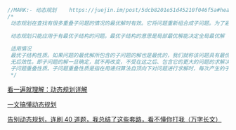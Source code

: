 ```objective-c
//MARK:- 动态规划    https://juejin.im/post/5dcb8201e51d45210f046f5a#heading-0
/*
 动态规划在查找有很多重叠子问题的情况的最优解时有效。它将问题重新组合成子问题。为了避免多次解决这些子问题，它们的结果都逐渐被计算并被保存，从简单的问题直到整个问题都被解决。因此，动态规划保存递归时的结果，因而不会在解决同样的问题时花费时间。

 动态规划只能应用于有最优子结构的问题。最优子结构的意思是局部最优解能决定全局最优解（对有些问题这个要求并不能完全满足，故有时需要引入一定的近似）。简单地说，问题能够分解成子问题来解决。
 
 适用情况
 最优子结构性质。如果问题的最优解所包含的子问题的解也是最优的，我们就称该问题具有最优子结构性质（即满足最优化原理）。最优子结构性质为动态规划算法解决问题提供了重要线索。
 无后效性。即子问题的解一旦确定，就不再改变，不受在这之后、包含它的更大的问题的求解决策影响。
 子问题重叠性质。子问题重叠性质是指在用递归算法自顶向下对问题进行求解时，每次产生的子问题并不总是新问题，有些子问题会被重复计算多次。动态规划算法正是利用了这种子问题的重叠性质，对每一个子问题只计算一次，然后将其计算结果保存在一个表格中，当再次需要计算已经计算过的子问题时，只是在表格中简单地查看一下结果，从而获得较高的效率。
 */
```

[看一遍就理解：动态规划详解](https://juejin.cn/post/6951922898638471181#comment)





[一文搞懂动态规划](https://juejin.cn/post/6844904113889624077)





[告别动态规划，连刷 40 道题，我总结了这些套路，看不懂你打我（万字长文）](https://juejin.cn/post/6844903993429196813)
